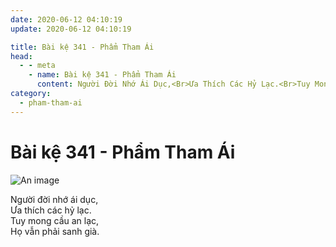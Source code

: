 ```yaml
---
date: 2020-06-12 04:10:19
update: 2020-06-12 04:10:19

title: Bài kệ 341 - Phẩm Tham Ái
head:
  - - meta
    - name: Bài kệ 341 - Phẩm Tham Ái
      content: Người Đời Nhớ Ái Dục,<Br>Ưa Thích Các Hỷ Lạc.<Br>Tuy Mong Cầu An Lạc,<Br>Họ Vẫn Phải Sanh Già.<Br>
category:
  - pham-tham-ai
---
```


# Bài kệ 341 - Phẩm Tham Ái

![An image](/img/pham-tham-ai/pham-tham-ai-341.jpg)

Người đời nhớ ái dục,<br>Ưa thích các hỷ lạc.<br>Tuy mong cầu an lạc,<br>Họ vẫn phải sanh già.<br>
